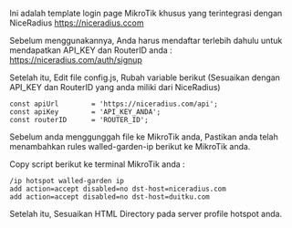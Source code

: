 Ini adalah template login page MikroTik khusus yang terintegrasi dengan NiceRadius https://niceradius.ccom

Sebelum menggunakannya, Anda harus mendaftar terlebih dahulu untuk mendapatkan API_KEY dan RouterID anda : https://niceradius.com/auth/signup

Setelah itu, Edit file config.js, Rubah variable berikut (Sesuaikan dengan API_KEY dan RouterID yang anda miliki dari NiceRadius)

```
const apiUrl 		= 'https://niceradius.com/api';
const apiKey 		= 'API_KEY_ANDA';
const routerID		= 'ROUTER_ID';
```

Sebelum anda menggunggah file ke MikroTik anda, Pastikan anda telah menambahkan rules walled-garden-ip berikut ke MikroTik anda.

Copy script berikut ke terminal MikroTik anda :
```
/ip hotspot walled-garden ip 
add action=accept disabled=no dst-host=niceradius.com
add action=accept disabled=no dst-host=duitku.com
```
Setelah itu, Sesuaikan HTML Directory pada server profile hotspot anda.
